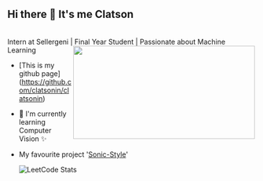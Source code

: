 ## Hi there 👋 It's me Clatson
<br>
Intern at Sellergeni | Final Year Student | Passionate about Machine Learning
<img align ="right" width="370" height="190" src="https://user-images.githubusercontent.com/31812582/118072005-93d46980-b3c6-11eb-9afd-629b4f706a56.gif">

- [This is my github page] (https://github.com/clatsonin/clatsonin)

- 🧠 I'm currently learning Computer Vision ✨
- My favourite project '[Sonic-Style](https://github.com/clatsonin/sonic-web.git)'


  ![LeetCode Stats](https://leetcard.jacoblin.cool/clatson?theme=dark&font=Noto%20Sans%20Adlam)
